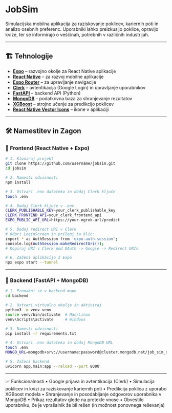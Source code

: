 # JobSim

Simulacijska mobilna aplikacija za raziskovanje poklicev, kariernih poti in analizo osebnih preferenc. Uporabniki lahko preizkusijo poklice, opravijo kvize, ter se informirajo o veščinah, potrebnih v različnih industrijah.

---

## 🏗️ Tehnologije

- **[Expo](https://expo.dev/)** – razvojno okolje za React Native aplikacije
- **[React Native](https://reactnative.dev/)** – za razvoj mobilne aplikacije
- **[Expo Router](https://expo.github.io/router/)** – za upravljanje navigacije
- **[Clerk](https://clerk.com/)** – avtentikacija (Google Login) in upravljanje uporabnikov
- **[FastAPI](https://fastapi.tiangolo.com/)** – backend API (Python)
- **[MongoDB](https://www.mongodb.com/)** – podatkovna baza za shranjevanje rezultatov
- **[XGBoost](https://xgboost.readthedocs.io/)** – strojno učenje za predikcijo poklicev
- **[React Native Vector Icons](https://github.com/oblador/react-native-vector-icons/)** – ikone v aplikaciji

---

## 🛠️ Namestitev in Zagon

### 📱 Frontend (React Native + Expo)

```bash
# 1. Kloniraj projekt
git clone https://github.com/username/jobsim.git
cd jobsim

# 2. Namesti odvisnosti
npm install

# 3. Ustvari .env datoteko in dodaj Clerk ključe
touch .env

# 4. Dodaj Clerk ključe v .env
CLERK_PUBLISHABLE_KEY=your_clerk_publishable_key
CLERK_FRONTEND_API=your_clerk_frontend_api
EXPO_PUBLIC_API_URL=https://your-ngrok-url/predict

# 5. Dodaj redirect URI v Clerk
# Odpri LoginScreen in prilepi ta klic:
import * as AuthSession from 'expo-auth-session';
console.log(AuthSession.makeRedirectUri());
# Kopiraj URI v Clerk pod OAuth -> Google -> Redirect URIs

# 6. Zaženi aplikacijo z Expo
npx expo start --tunnel
```

---

### 📱 Backend (FastAPI + MongoDB)

```bash
# 1. Premakni se v backend mapo
cd backend

# 2. Ustvari virtualno okolje in aktiviraj
python3 -m venv venv
source venv/bin/activate  # Mac/Linux
venv\Scripts\activate     # Windows

# 3. Namesti odvisnosti
pip install -r requirements.txt

# 4. Ustvari .env datoteko in dodaj MongoDB URL
touch .env
MONGO_URL=mongodb+srv://username:password@cluster.mongodb.net/job_sim_db?retryWrites=true&w=majority

# 5. Zaženi backend
uvicorn app.main:app --reload --port 8000
```

---

📈 Funkcionalnosti
	•	Google prijava in avtentikacija (Clerk)
	•	Simulacija poklicev in kvizi za raziskovanje kariernih poti
	•	Predikcija poklica z uporabo XGBoost modela
	•	Shranjevanje in posodabljanje odgovorov uporabnika v MongoDB
	•	Prikaz rezultatov glede na pretekle vnose
	•	Obvestilo uporabniku, če je vprašalnik že bil rešen (in možnost ponovnega reševanja)